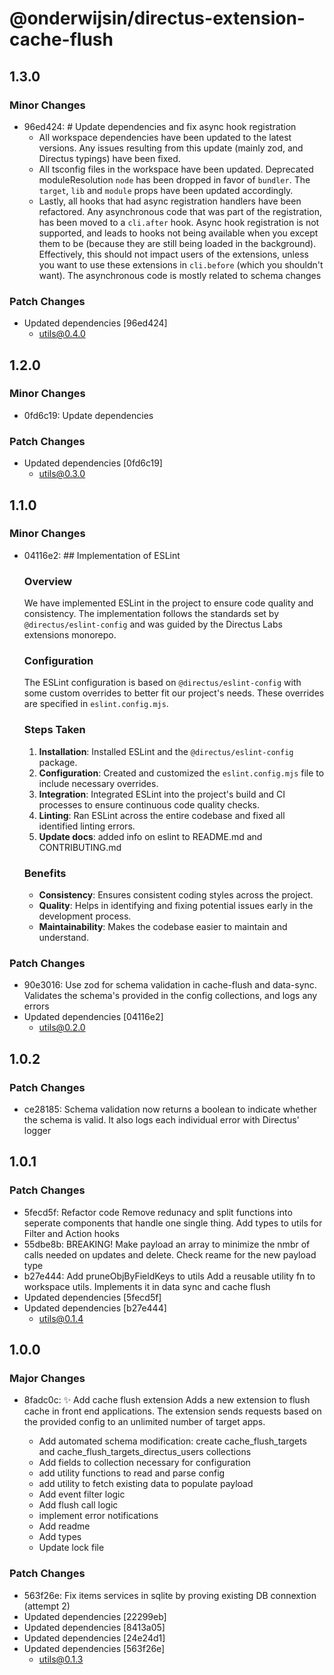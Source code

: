 # @onderwijsin/directus-extension-cache-flush

## 1.3.0

### Minor Changes

- 96ed424: # Update dependencies and fix async hook registration
  - All workspace dependencies have been updated to the latest versions. Any issues resulting from this update (mainly zod, and Directus typings) have been fixed.
  - All tsconfig files in the workspace have been updated. Deprecated moduleResolution `node` has been dropped in favor of `bundler`. The `target`, `lib` and `module` props have been updated accordingly.
  - Lastly, all hooks that had async registration handlers have been refactored. Any asynchronous code that was part of the registration, has been moved to a `cli.after` hook. Async hook registration is not supported, and leads to hooks not being available when you except them to be (because they are still being loaded in the background). Effectively, this should not impact users of the extensions, unless you want to use these extensions in `cli.before` (which you shouldn't want). The asynchronous code is mostly related to schema changes

### Patch Changes

- Updated dependencies [96ed424]
  - utils@0.4.0

## 1.2.0

### Minor Changes

- 0fd6c19: Update dependencies

### Patch Changes

- Updated dependencies [0fd6c19]
  - utils@0.3.0

## 1.1.0

### Minor Changes

- 04116e2: ## Implementation of ESLint

  ### Overview

  We have implemented ESLint in the project to ensure code quality and consistency. The implementation follows the standards set by `@directus/eslint-config` and was guided by the Directus Labs extensions monorepo.

  ### Configuration

  The ESLint configuration is based on `@directus/eslint-config` with some custom overrides to better fit our project's needs. These overrides are specified in `eslint.config.mjs`.

  ### Steps Taken

  1. **Installation**: Installed ESLint and the `@directus/eslint-config` package.
  2. **Configuration**: Created and customized the `eslint.config.mjs` file to include necessary overrides.
  3. **Integration**: Integrated ESLint into the project's build and CI processes to ensure continuous code quality checks.
  4. **Linting**: Ran ESLint across the entire codebase and fixed all identified linting errors.
  5. **Update docs**: added info on eslint to README.md and CONTRIBUTING.md

  ### Benefits

  - **Consistency**: Ensures consistent coding styles across the project.
  - **Quality**: Helps in identifying and fixing potential issues early in the development process.
  - **Maintainability**: Makes the codebase easier to maintain and understand.

### Patch Changes

- 90e3016: Use zod for schema validation in cache-flush and data-sync. Validates the schema's provided in the config collections, and logs any errors
- Updated dependencies [04116e2]
  - utils@0.2.0

## 1.0.2

### Patch Changes

- ce28185: Schema validation now returns a boolean to indicate whether the schema is valid. It also logs each individual error with Directus' logger

## 1.0.1

### Patch Changes

- 5fecd5f: Refactor code
  Remove redunacy and split functions into seperate components that handle one single thing. Add types to utils for Filter and Action hooks
- 55dbe8b: BREAKING! Make payload an array to minimize the nmbr of calls needed on updates and delete. Check reame for the new payload type
- b27e444: Add pruneObjByFieldKeys to utils
  Add a reusable utility fn to workspace utils. Implements it in data sync and cache flush
- Updated dependencies [5fecd5f]
- Updated dependencies [b27e444]
  - utils@0.1.4

## 1.0.0

### Major Changes

- 8fadc0c: ✨ Add cache flush extension
  Adds a new extension to flush cache in front end applications. The extension sends requests based on the provided config to an unlimited number of target apps.

  - Add automated schema modification: create cache_flush_targets and cache_flush_targets_directus_users collections
  - Add fields to collection necessary for configuration
  - add utility functions to read and parse config
  - add utility to fetch existing data to populate payload
  - Add event filter logic
  - Add flush call logic
  - implement error notifications
  - Add readme
  - Add types
  - Update lock file

### Patch Changes

- 563f26e: Fix items services in sqlite by proving existing DB connextion (attempt 2)
- Updated dependencies [22299eb]
- Updated dependencies [8413a05]
- Updated dependencies [24e24d1]
- Updated dependencies [563f26e]
  - utils@0.1.3
